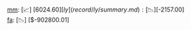 [mm](record/mm/summary.md): [📈] [$6024.60]  
[ly](record/ly/summary.md): [📉] [$-2157.00]  
[fa](record/fa/summary.md): [📉] [$-902800.01]  
